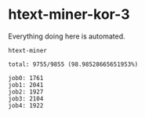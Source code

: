 # htext-miner-kor-3

Everything doing here is automated.

```
htext-miner

total: 9755/9855 (98.98528665651953%)

job0: 1761
job1: 2041
job2: 1927
job3: 2104
job4: 1922
```